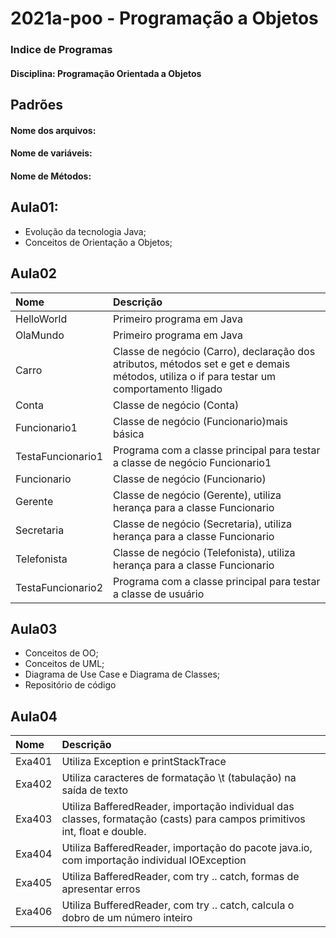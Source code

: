 # 2021a-poo - Programação a Objetos

### Indice de Programas
#### Disciplina: Programação Orientada a Objetos

## Padrões
#### Nome dos arquivos:

#### Nome de variáveis:

#### Nome de Métodos:

## Aula01:
- Evolução da tecnologia Java;
- Conceitos de Orientação a Objetos;

## Aula02
Nome |Descrição
:---|:---
HelloWorld | Primeiro programa em Java
OlaMundo | Primeiro programa em Java
Carro | Classe de negócio (Carro), declaração dos atributos, métodos set e get e demais métodos, utiliza o if para testar um comportamento !ligado
Conta | Classe de negócio (Conta)
Funcionario1 | Classe de negócio (Funcionario)mais básica
TestaFuncionario1 | Programa com a classe principal para testar a classe de negócio Funcionario1
Funcionario | Classe de negócio (Funcionario)
Gerente | Classe de negócio (Gerente), utiliza herança para a classe Funcionario
Secretaria | Classe de negócio (Secretaria), utiliza herança para a classe Funcionario
Telefonista | Classe de negócio (Telefonista), utiliza herança para a classe Funcionario
TestaFuncionario2 | Programa com a classe principal para testar a classe de usuário

## Aula03
- Conceitos de OO;
- Conceitos de UML;
- Diagrama de Use Case e Diagrama de Classes;
- Repositório de código

## Aula04
Nome |Descrição
:---|:---
Exa401|Utiliza Exception e printStackTrace
Exa402|Utiliza caracteres de formatação \t (tabulação) na saída de texto
Exa403|Utiliza BafferedReader, importação individual das classes, formatação (casts) para campos primitivos int, float e double.
Exa404|Utiliza BafferedReader, importação do pacote java.io, com importação individual IOException
Exa405|Utiliza BafferedReader, com try .. catch, formas de apresentar erros
Exa406|Utiliza BufferedReader, com try .. catch, calcula o dobro de um número inteiro


